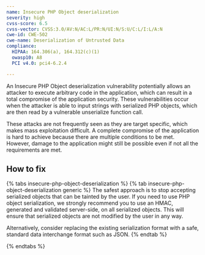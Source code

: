 ```yaml
---
name: Insecure PHP Object deserialization
severity: high
cvss-score: 6.5
cvss-vector: CVSS:3.0/AV:N/AC:L/PR:N/UI:N/S:U/C:L/I:L/A:N
cwe-id: CWE-502
cwe-name: Deserialization of Untrusted Data
compliance:
  HIPAA: 164.306(a), 164.312(c)(1)
  owasp10: A8
  PCI v4.0: pci4-6.2.4

---            
```


An Insecure PHP Object deserialization vulnerability potentially allows an attacker to execute arbitrary code in the application, which can result in a total compromise of the application security.
These vulnerabilities occur when the attacker is able to input strings with serialized PHP objects, which are then read by a vulnerable unserialize function call.

These attacks are not frequently seen as they are target specific, which makes mass exploitation difficult. A complete compromise of the application is hard to achieve because there are multiple conditions to be met. However, damage to the application might still be possible even if not all the requirements are met.

## How to fix

{% tabs insecure-php-object-deserialization %}
{% tab insecure-php-object-deserialization generic %}
The safest approach is to stop accepting serialized objects that can be tainted by the user.
If you need to use PHP object serialization, we strongly recommend you to use an HMAC, generated and validated server-side, on all serialized objects. This will ensure that serialized objects are not modified by the user in any way.

Alternatively, consider replacing the existing serialization format with a safe, standard data interchange format such as JSON.
{% endtab %}

{% endtabs %}
